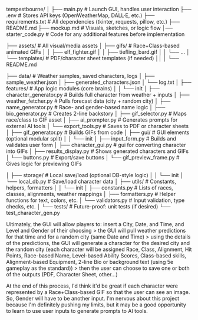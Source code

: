 tempestbourne/
│
├── main.py                        # Launch GUI, handles user interaction
├── .env                           # Stores API keys (OpenWeatherMap, DALL·E, etc.)
├── requirements.txt               # All dependencies (tkinter, requests, pillow, etc.)
├── README.md
├── mockup.md                      # Visuals, sketches, or logic flow
│── starter_code.py                # Code for any additional features before implementation 

├── assets/                        # All visual/media assets
│   ├── gifs/                      # Race+Class-based animated GIFs
│   │   ├── elf_fighter.gif
│   │   ├── tiefling_bard.gif
│   │   └── ...
│   └── templates/                 # PDF/character sheet templates (if needed)
││   │   └── README.md

├── data/                          # Weather samples, saved characters, logs
│   ├── sample_weather.json
│   ├── generated_characters.json
│   └── log.txt
│
├── features/                      # App logic modules (core brains)
│   │   └── init
│   ├── character_generator.py     # Builds full character from weather + inputs
│   ├── weather_fetcher.py         # Pulls forecast data (city + random city)
│   ├── name_generator.py          # Race- and gender-based name logic
│   ├── bio_generator.py           # Creates 2-line backstory
│   ├── gif_selector.py            # Maps race/class to GIF asset
│   ├── ai_prompter.py             # Generates prompts for external AI tools
│   └── export_tools.py            # Saves to PDF or character sheets
│   ├── gif_generator.py           # Builds GIFs from code 
│
├── gui/                           # GUI elements (optional modular split)
│   │   └── init
│   ├── input_form.py              # Builds and validates user form
│   ├── character_gui.py           # gui for converting character into GIFs
│   ├── results_display.py         # Shows generated characters and GIFs
│   └── buttons.py                 # Export/save buttons
│   └── gif_preview_frame.py       # Gives logic for previewing GIFs

│
├── storage/                       # Local save/load (optional DB-style logic)
│   │   └── init
│   └── local_db.py                # Save/load character data
│
├── utils/                         # Constants, helpers, formatters
│   │   └── init
│   ├── constants.py               # Lists of races, classes, alignments, weather mappings
│   ├── formatters.py              # Helper functions for text, colors, etc.
│   └── validators.py              # Input validation, type checks, etc.
│
└── tests/                         # Future-proof: unit tests (if desired)
    └── test_character_gen.py


Ultimately, the GUI will allow players to:
  insert a City, Date, and Time, and Level and Gender of their choosing >
  the GUI will pull weather predictions for that time and for a random city (same Date and Time) >
  using the details of the predictions, the GUI will generate a character for the desired city and the random city (each character will be assigned 
    Race, 
    Class, 
    Alignment, 
    Hit Points, 
    Race-based Name, 
    Level-based Ability Scores, 
    Class-based skills, 
    Alignment-based Equipment, 
    2-line Bio or background text (using 5e gameplay as the standard)) >
  then the user can choose to save one or both of the outputs (PDF, Character Sheet, other...) 

At the end of this process, I'd think it'd be great if each character were represented by a Race+Class-based GIF so that the user can see an image. So, Gender will have to be another input. I'm nervous about this project because I'm definitely pushing my limits, but it may be a good opportunity to learn to use user inputs to generate prompts to AI tools. 
